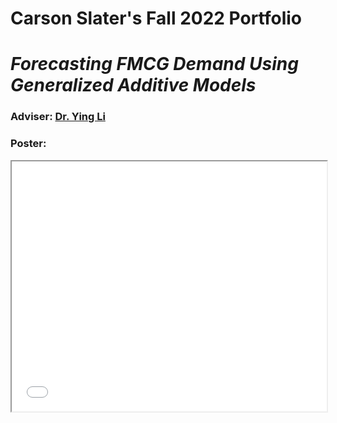 # Carson Slater's Fall 2022 Portfolio
# *Forecasting FMCG Demand Using Generalized Additive Models*

### Adviser: [Dr. Ying Li](https://github.com/yingli)

### Poster:
<iframe width="100%" height="400" src="Poster_Project_draft3.pdf">

